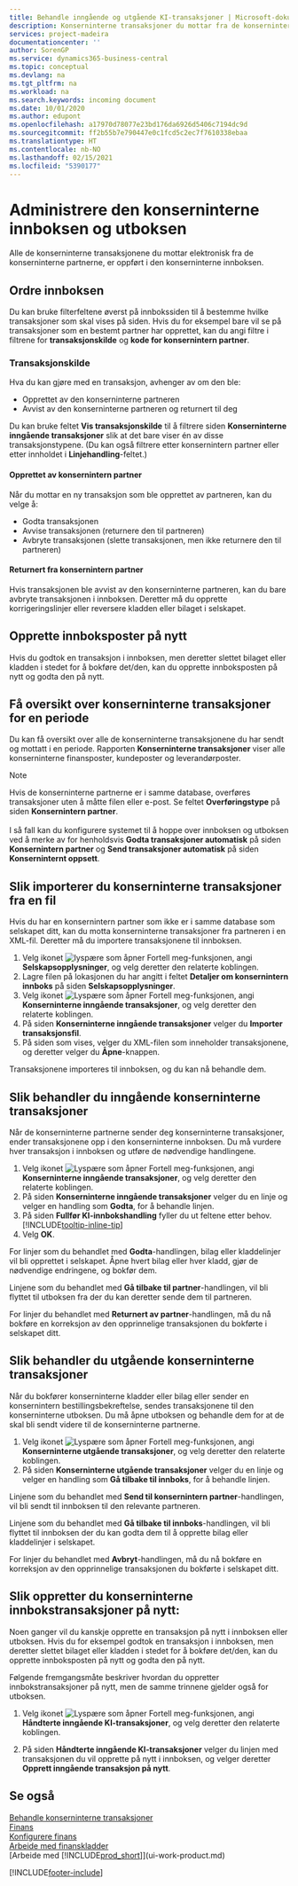 ```yaml
---
title: Behandle inngående og utgående KI-transaksjoner | Microsoft-dokumentasjon
description: Konserninterne transaksjoner du mottar fra de konserninterne partnerne dine, er oppført i den konserninterne innboksen der du behandler dem manuelt eller automatisk.
services: project-madeira
documentationcenter: ''
author: SorenGP
ms.service: dynamics365-business-central
ms.topic: conceptual
ms.devlang: na
ms.tgt_pltfrm: na
ms.workload: na
ms.search.keywords: incoming document
ms.date: 10/01/2020
ms.author: edupont
ms.openlocfilehash: a17970d78077e23bd176da6926d5406c7194dc9d
ms.sourcegitcommit: ff2b55b7e790447e0c1fcd5c2ec7f7610338ebaa
ms.translationtype: HT
ms.contentlocale: nb-NO
ms.lasthandoff: 02/15/2021
ms.locfileid: "5390177"
---
```

# <a name="manage-the-intercompany-inbox-and-outbox"></a>Administrere den konserninterne innboksen og utboksen
Alle de konserninterne transaksjonene du mottar elektronisk fra de konserninterne partnerne, er oppført i den konserninterne innboksen.  

## <a name="organizing-the-inbox"></a>Ordre innboksen  
 Du kan bruke filterfeltene øverst på innbokssiden til å bestemme hvilke transaksjoner som skal vises på siden. Hvis du for eksempel bare vil se på transaksjoner som en bestemt partner har opprettet, kan du angi filtre i filtrene for **transaksjonskilde** og **kode for konsernintern partner**.  

### <a name="transaction-source"></a>Transaksjonskilde  
Hva du kan gjøre med en transaksjon, avhenger av om den ble:  

- Opprettet av den konserninterne partneren  
- Avvist av den konserninterne partneren og returnert til deg  

Du kan bruke feltet **Vis transaksjonskilde** til å filtrere siden **Konserninterne inngående transaksjoner** slik at det bare viser én av disse transaksjonstypene. (Du kan også filtrere etter konsernintern partner eller etter innholdet i **Linjehandling**-feltet.)  

#### <a name="created-by-intercompany-partner"></a>Opprettet av konsernintern partner  
 Når du mottar en ny transaksjon som ble opprettet av partneren, kan du velge å:

- Godta transaksjonen  
- Avvise transaksjonen (returnere den til partneren)  
- Avbryte transaksjonen (slette transaksjonen, men ikke returnere den til partneren)  

#### <a name="returned-from-intercompany-partner"></a>Returnert fra konsernintern partner  
 Hvis transaksjonen ble avvist av den konserninterne partneren, kan du bare avbryte transaksjonen i innboksen. Deretter må du opprette korrigeringslinjer eller reversere kladden eller bilaget i selskapet.  

## <a name="recreating-inbox-entries"></a>Opprette innboksposter på nytt  
 Hvis du godtok en transaksjon i innboksen, men deretter slettet bilaget eller kladden i stedet for å bokføre det/den, kan du opprette innboksposten på nytt og godta den på nytt.  

## <a name="getting-an-overview-of-intercompany-transactions-for-a-period"></a>Få oversikt over konserninterne transaksjoner for en periode  
 Du kan få oversikt over alle de konserninterne transaksjonene du har sendt og mottatt i en periode. Rapporten **Konserninterne transaksjoner** viser alle konserninterne finansposter, kundeposter og leverandørposter.

 > [!NOTE]  
 > Hvis de konserninterne partnerne er i samme database, overføres transaksjoner uten å måtte filen eller e-post. Se feltet **Overføringstype** på siden **Konsernintern partner**. <br /><br />
I så fall kan du konfigurere systemet til å hoppe over innboksen og utboksen ved å merke av for henholdsvis **Godta transaksjoner automatisk** på siden **Konsernintern partner** og **Send transaksjoner automatisk** på siden **Konserninternt oppsett**.

## <a name="to-import-intercompany-transactions-from-a-file"></a>Slik importerer du konserninterne transaksjoner fra en fil  
Hvis du har en konsernintern partner som ikke er i samme database som selskapet ditt, kan du motta konserninterne transaksjoner fra partneren i en XML-fil. Deretter må du importere transaksjonene til innboksen.  

1.  Velg ikonet ![lyspære som åpner Fortell meg-funksjonen](media/ui-search/search_small.png "Fortell hva du vil gjøre"), angi **Selskapsopplysninger**, og velg deretter den relaterte koblingen.
2. Lagre filen på lokasjonen du har angitt i feltet **Detaljer om konsernintern innboks** på siden **Selskapsopplysninger**.  
3. Velg ikonet ![Lyspære som åpner Fortell meg-funksjonen](media/ui-search/search_small.png "Fortell hva du vil gjøre"), angi **Konserninterne inngående transaksjoner**, og velg deretter den relaterte koblingen.
4. På siden **Konserninterne inngående transaksjoner** velger du **Importer transaksjonsfil**.  
5. På siden som vises, velger du XML-filen som inneholder transaksjonene, og deretter velger du **Åpne**-knappen.  

Transaksjonene importeres til innboksen, og du kan nå behandle dem.

## <a name="to-process-incoming-intercompany-transactions"></a>Slik behandler du inngående konserninterne transaksjoner  
Når de konserninterne partnerne sender deg konserninterne transaksjoner, ender transaksjonene opp i den konserninterne innboksen. Du må vurdere hver transaksjon i innboksen og utføre de nødvendige handlingene.  

1. Velg ikonet ![Lyspære som åpner Fortell meg-funksjonen](media/ui-search/search_small.png "Fortell hva du vil gjøre"), angi **Konserninterne inngående transaksjoner**, og velg deretter den relaterte koblingen.  
2. På siden **Konserninterne inngående transaksjoner** velger du en linje og velger en handling som **Godta**, for å behandle linjen.
3. På siden **Fullfør KI-innbokshandling** fyller du ut feltene etter behov. [!INCLUDE[tooltip-inline-tip](includes/tooltip-inline-tip_md.md)]
4. Velg **OK**.  

For linjer som du behandlet med **Godta**-handlingen, bilag eller kladdelinjer vil bli opprettet i selskapet. Åpne hvert bilag eller hver kladd, gjør de nødvendige endringene, og bokfør dem.  

Linjene som du behandlet med **Gå tilbake til partner**-handlingen, vil bli flyttet til utboksen fra der du kan deretter sende dem til partneren.

For linjer du behandlet med **Returnert av partner**-handlingen, må du nå bokføre en korreksjon av den opprinnelige transaksjonen du bokførte i selskapet ditt.

## <a name="to-process-outgoing-intercompany-transactions"></a>Slik behandler du utgående konserninterne transaksjoner  
Når du bokfører konserninterne kladder eller bilag eller sender en konsernintern bestillingsbekreftelse, sendes transaksjonene til den konserninterne utboksen. Du må åpne utboksen og behandle dem for at de skal bli sendt videre til de konserninterne partnerne.  

1.  Velg ikonet ![Lyspære som åpner Fortell meg-funksjonen](media/ui-search/search_small.png "Fortell hva du vil gjøre"), angi **Konserninterne utgående transaksjoner**, og velg deretter den relaterte koblingen.  
2. På siden **Konserninterne utgående transaksjoner** velger du en linje og velger en handling som **Gå tilbake til innboks**, for å behandle linjen.

Linjene som du behandlet med **Send til konsernintern partner**-handlingen, vil bli sendt til innboksen til den relevante partneren.

Linjene som du behandlet med **Gå tilbake til innboks**-handlingen, vil bli flyttet til innboksen der du kan godta dem til å opprette bilag eller kladdelinjer i selskapet.  

For linjer du behandlet med **Avbryt**-handlingen, må du nå bokføre en korreksjon av den opprinnelige transaksjonen du bokførte i selskapet ditt.  

## <a name="to-recreate-intercompany-inbox-transactions"></a>Slik oppretter du konserninterne innbokstransaksjoner på nytt:  
Noen ganger vil du kanskje opprette en transaksjon på nytt i innboksen eller utboksen. Hvis du for eksempel godtok en transaksjon i innboksen, men deretter slettet bilaget eller kladden i stedet for å bokføre det/den, kan du opprette innboksposten på nytt og godta den på nytt.  

Følgende fremgangsmåte beskriver hvordan du oppretter innbokstransaksjoner på nytt, men de samme trinnene gjelder også for utboksen.

  1.  Velg ikonet ![Lyspære som åpner Fortell meg-funksjonen](media/ui-search/search_small.png "Fortell hva du vil gjøre"), angi **Håndterte inngående KI-transaksjoner**, og velg deretter den relaterte koblingen.  

  2.  På siden **Håndterte inngående KI-transaksjoner** velger du linjen med transaksjonen du vil opprette på nytt i innboksen, og velger deretter **Opprett inngående transaksjon på nytt**.  

## <a name="see-also"></a>Se også
[Behandle konserninterne transaksjoner](intercompany-manage.md)  
[Finans](finance.md)  
[Konfigurere finans](finance-setup-finance.md)  
[Arbeide med finanskladder](ui-work-general-journals.md)  
[Arbeide med [!INCLUDE[prod_short](includes/prod_short.md)]](ui-work-product.md)


[!INCLUDE[footer-include](includes/footer-banner.md)]